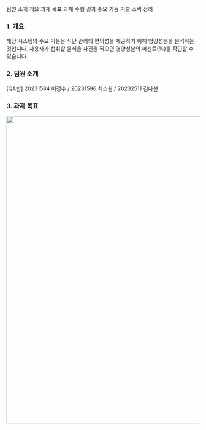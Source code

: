 팀원 소개
개요
과제 목표
과제 수행 결과
주요 기능
기술 스택 정리

###  1. 개요
해당 시스템의 주요 기능은 식단 관리의 편의성을 제공하기 위해 영양성분을 분석하는 것입니다. 사용자가 섭취할 음식을 사진을 찍으면 영양성분의 퍼센트(%)를 확인할 수 있습니다.

###  2. 팀원 소개
[QA반] 20231584 이정수 / 20231596 최소원 / 20232511 김다현

### 3. 과제 목표


<img src="C:\Users\leejungsu\Desktop\KakaoTalk_20241128_115337498.png" width="600" height="800"/>

